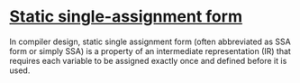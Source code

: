 # [Static single-assignment form](https://en.wikipedia.org/wiki/Static_single-assignment_form)

In compiler design, static single assignment form (often abbreviated as SSA form or simply SSA) is a property of an intermediate representation (IR) that requires each variable to be assigned exactly once and defined before it is used. 

